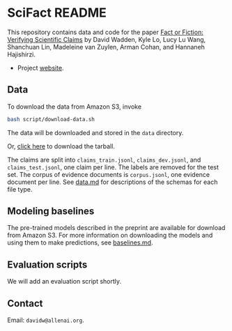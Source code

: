 # SciFact README

This repository contains data and code for the paper [Fact or Fiction: Verifying Scientific Claims](https://arxiv.org/abs/2004.14974) by David Wadden, Kyle Lo, Lucy Lu Wang, Shanchuan Lin, Madeleine van Zuylen, Arman Cohan, and Hannaneh Hajishirzi.

- Project [website](https://scifact.apps.allenai.org).

## Data

To download the data from Amazon S3, invoke
```bash
bash script/download-data.sh
```
The data will be downloaded and stored in the `data` directory.

Or, [click here](https://ai2-s2-scifact.s3-us-west-2.amazonaws.com/release/2020-05-01/data.tar.gz) to download the tarball.

The claims are split into `claims_train.jsonl`, `claims_dev.jsonl`, and `claims_test.jsonl`, one claim per line. The labels are removed for the test set. The corpus of evidence documents is `corpus.jsonl`, one evidence document per line. See [data.md](data.md) for descriptions of the schemas for each file type.

## Modeling baselines

The pre-trained models described in the preprint are available for download from Amazon S3. For more information on downloading the models and using them to make predictions, see [baselines.md](baselines.md).

## Evaluation scripts

We will add an evaluation script shortly.

## Contact

Email: `davidw@allenai.org`.
